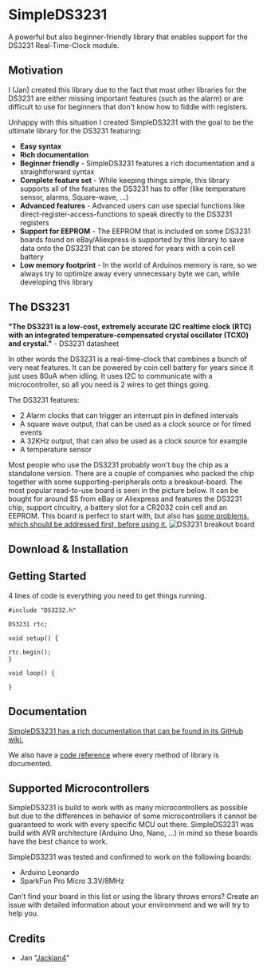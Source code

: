 # SimpleDS3231

A powerful but also beginner-friendly library that enables support for the DS3231 Real-Time-Clock module.


## Motivation

I (Jan) created this library due to the fact that most other libraries for the DS3231 are either missing important features (such as the alarm) or are difficult to use for beginners that don't know how to fiddle with registers.

Unhappy with this situation I created SimpleDS3231 with the goal to be the ultimate library for the DS3231 featuring:

- **Easy syntax**
- **Rich documentation**
- **Beginner friendly** - SimpleDS3231 features a rich documentation and a straightforward syntax
- **Complete feature set** - While keeping things simple, this library supports all of the features the DS3231 has to offer (like temperature sensor, alarms, Square-wave, ...)
- **Advanced features** - Advanced users can use special functions like direct-register-access-functions to speak directly to the DS3231 registers
- **Support for EEPROM** - The EEPROM that is included on some DS3231 boards found on eBay/Aliexpress is supported by this library to save data onto the DS3231 that can be stored for years with a coin cell battery
- **Low memory footprint** - In the world of Arduinos memory is rare, so we always try to optimize away every unnecessary byte we can, while developing this library


## The DS3231

**"The DS3231 is a low-cost, extremely accurate I2C realtime clock (RTC) with an integrated temperature-compensated crystal oscillator (TCXO) and crystal."** - DS3231 datasheet

In other words the DS3231 is a real-time-clock that combines a bunch of very neat features. It can be powered by coin cell battery for years since it just uses 80uA when idling. It uses I2C to communicate with a microcontroller, so all you need is 2 wires to get things going.

The DS3231 features:
- 2 Alarm clocks that can trigger an interrupt pin in defined intervals
- A square wave output, that can be used as a clock source or for timed events
- A 32KHz output, that can also be used as a clock source for example
- A temperature sensor


Most people who use the DS3231 probably won't buy the chip as a standalone version. There are a couple of companies who packed the chip together with some supporting-peripherals onto a breakout-board. The most popular read-to-use board is seen in the picture below. It can be bought for around $5 from eBay or Aliexpress and features the DS3231 chip, support circuitry, a battery slot for a CR2032 coin cell and an EEPROM. This board is perfect to start with, but also has [some problems, which should be addressed first, before using it.](https://github.com/Jackjan4/SimpleDS3231/wiki/Problems-with-the-cheap-boards-from-eBay-&-Aliexpress!)
![DS3231 breakout board](https://www.wiltronics.com.au/wp-content/uploads/images/make-and-create/ds3231-high-precision-real-time-clock-module-bottom.jpg)


## Download & Installation


## Getting Started

4 lines of code is everything you need to get things running.

```
#include "DS3232.h"

DS3231 rtc;

void setup() {

rtc.begin();
}

void loop() {

}
```

## Documentation

[SimpleDS3231 has a rich documentation that can be found in its GitHub wiki.](https://github.com/Jackjan4/SimpleDS3231/wiki)

We also have a [code reference]() where every method of library is documented.

## Supported Microcontrollers

SimpleDS3231 is build to work with as many microcontrollers as possible but due to the differences in behavior of some microcontrollers it cannot be guaranteed to work with every specific MCU out there. SimpleDS3231 was build with AVR architecture (Arduino Uno, Nano, ...) in mind so these boards have the best chance to work.

SimpleDS3231 was tested and confirmed to work on the following boards:

- Arduino Leonardo
- SparkFun Pro Micro 3.3V/8MHz


Can't find your board in this list or using the library throws errors? Create an issue with detailed information about your enviromment and we will try to help you.

## Credits

- Jan "[Jackjan4](https://github.com/Jackjan4)"
